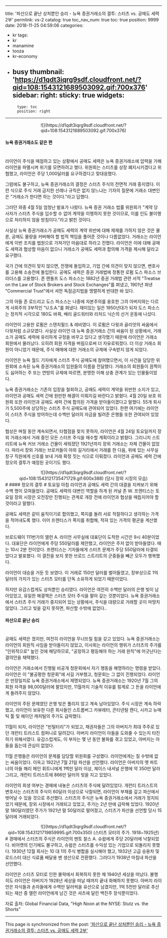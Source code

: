 
---
title: '파산으로 끝난 상처뿐인 승리 - 뉴욕 증권거래소의 결투: 스터츠 vs. 공매도 세력 2부'
permlink: vs-2
catalog: true
toc_nav_num: true
toc: true
position: 9999
date: 2018-11-25 04:59:06
categories:
- kr
tags:
- kr
- manamine
- tooza
- kr-economy
- busy
thumbnail: 'https://d1qdt3iqrg9sdf.cloudfront.net/?qid=108:1543121689503092.gif:700x376'
sidebar:
    right:
        sticky: true
widgets:
    -
        type: toc
        position: right
---


<center>
![](https://d1qdt3iqrg9sdf.cloudfront.net/?qid=108:1543121689503092.gif:700x376)
</center>

#### 뉴욕 증권거래소도 같은 편 
#
라이언이 주식을 매점하고 있는 상황에서 공매도 세력은 뉴욕 증권거래소에 압력을 가해 라이언을 파멸시켜 위기를 모면하려고 했다. 위원회는 스터츠를 상장 폐지시키겠다고 위협했고, 라이언은 주당 1,000달러를 요구하겠다고 맞대응했다. 

그럼에도 불구하고, 뉴욕 증권거래소의 결정은 스터츠 주식의 전면적 거래 중지였다. 이런 식으로 주식 거래 금지한 선례나 규칙은 없지 않느냐는 기자의 질문에 거래소 대변인은 "거래소가 한다면 하는 것이다."라고 답했다. 

그러던 와중 4월 5일 엄청난 발표가 나왔다. 뉴욕 증권 거래소 법률 위원회가 "계약 당사자가 스터츠 주식을 입수할 수 없어 계약을 이행하지 못한 것이므로, 이를 인도 불이행으로 처리하지 않을 방침이다."라고 밝힌 것이다.  

사실상 뉴욕 증권거래소가 공매도 세력의 계약 위반에 대해 제재를 가하지 않은 것은 물론, 공매도 물량을 커버해야 할 법적 책임을 풀어준 것이나 다름없었다. 거래소는 라이언에게 이번 조치를 법원으로 가져가던 마음대로 하라고 전했다. 라이언은 이에 대해 공매도 세력과 협상할 마음이 없으니 거래소가 공매도 세력과 합의해 가격을 제시해 달라고 요구했다.  

국가 간에 의견이 맞지 않으면, 전쟁에 돌입하고, 기업 간에 의견이 맞지 않으면, 변호사를 고용해 소송전에 돌입한다. 공매도 세력은 증권 거래법에 정통한 로펌 도스 파소스 브라더스를 고용했다. 존 랜돌프 도스 파소스는 1882년 증권 거래법 관련 서적 "Treatise on the Law of Stock Brokers and Stock Exchanges"를 펴냈고, 1901년 펴낸 "Commercial Trust"에서 셔먼 독점금지법을 맹렬하게 반대한 바 있다. 

그의 아들 존 로드리고 도스 파소스는 나중에 자본주의를 옹호한 그의 아버지와는 다르게 사회주의 3부작인 "U.S.A."를 펴냈다. 재미있는 일은 1950년대가 되자 도스 파소스는 정치적 시각으로 180도 바꿔, 배리 골드워터와 리처드 닉슨의 선거 운동에 나섰다. 

라이언이 고용한 로펌은 스탠치필드 & 레비였다. 이 로펌은 다윗과 골리앗의 싸움에서 다윗처럼 소규모였다. 사실상 라이언 대 뉴욕 증권거래소 간의 싸움이 된 상황에서, 거래소가 공매도 세력에 유리하게 규정을 바꾸고 있다고 생각했기 때문에 라이언은 거래소 회원에서 물러났다. 오히려 회원 자격을 버림으로써 더 자유로워졌다. 더 이상 거래소 회원이 아니었기 때문에, 주식 매매에 대한 거래소의 규제에 구속받지 않게 되었다.  

라이언은 뉴욕 월드 기자에게 스터츠 주식 공매도에 참여했으면서, 이 사건을 담당한 위원회에 소속된 뉴욕 증권거래소의 임원들의 이름을 전달했다. 거래소의 회원들이 끔찍이도 싫어하는 주 또는 연방의 규제에 따르면, 분명한 이해 상충 관계가 있는 인물들이었다.   

뉴욕 증권거래소는 기존의 입장을 철회하고, 공매도 세력이 계약을 위반한 소지가 있고, 라이언과 공매도 세력 간에 원만한 해결이 이뤄지길 바란다고 밝혔다. 4월 20일 보호 위원회 또한 라이언과 공매도 세력 간에 합의된 가격을 받아들이겠다고 말했다. 55개 회사가 5,500주에 상당하는 스터츠 주식 공매도에 관여되어 있었다. 한편 여기에는 라이언이 스터츠 주식을 방어하는데 수백만 달러의 자금을 빌려준 은행들 또한 관여되어 있었다.  

협상은 며칠 동안 계속되면서, 타협점을 찾지 못하자, 라이언은 4월 24일 토요일까지 장외 거래소에서 거래 중인 모든 스터프 주식을 매수할 계획이라고 밝혔다. 그리니치 스트리트에 뉴욕 커브 거래소 건물이 세워졌던 1921년까지 장외 거래소는 자체 건물이 없었다. 따라서 장외 거래는 브로커들이 야외 길거리에서 거래를 한 다음, 위에 있는 사무실 창구 직원에게 신호를 보내 거래 확정 짓는 식으로 이뤄졌다. 라이언과 공매도 세력 간에 정오의 결투가 예정된 곳이기도 했다. 

<center>
![](https://d1qdt3iqrg9sdf.cloudfront.net/?qid=108:1543121735471729.gif:600x388)
(당시 장외 시장의 모습)
</center>
#
#### 정오의 결투 
#
토요일 아침 라이언과 공매도 세력 간의 대결을 지켜보기 위해 수백 명이 모여들었다.  공매도 세력의 대변인 역할을 하게 된 커널 존 W. 프렌티스는 토요일 장외 시장은 오전장만 진행되는 관계로 개장 전에 라이언과 협상을 매듭지어야 할 것이라고 말했다. 

공매도 세력은 같이 움직이기로 합의했고, 쪽지를 돌려 서로 적절하다고 생각하는 가격을 적어내도록 했다. 이어 프렌티스가 쪽지를 취합해, 적혀 있는 가격의 평균을 계산했다. 

브로드웨이 111번가의 앨런 A. 라이언 사무실에 대표단이 도착한 시간은 9시 40분이었다. 대표단은 라이언에게 주당 550달러를 제안했고, 라이언은 주저 없이 받아들였다.  때는 10시 2분 전이었다. 프렌티스는 기자들에게 스터츠 문제가 주당 550달러에 타결되었다고 발표했다. 이 결전을 보지 못한 브로드 스트리트의 군중들을 빼곤 모두가 행복했다.

라이언이 대승을 거둔 듯 보였다. 이 거래로 150만 달러를 벌어들였고, 장부상으로 1억 달러의 가치가 있는 스터츠 모터를 단독 소유하게 되었기 때문이었다. 

하지만 유감스럽게도 상처뿐인 승리였다. 라이언은 여전히 수백만 달러의 은행 빚이 남아있었고, 유일한 해결책은 스터츠 모터 주식을 팔아 갚는 것뿐이었다. 뉴욕 증권거래소에서 스터츠 주식 거래가 중지되어 있는 상황에서, 주식을 대량으로 거래할 곳이 마땅치 않았다. 그리고 빚을 갚지 못하면, 파산할 수밖에 없었다.. 

#### 파산으로 끝난 승리 
#
공매도 세력은 졌지만, 여전히 라이언을 무너뜨릴 힘을 갖고 있었다. 뉴욕 증권거래소는 라이언의 회원직 사임을 받아들이지 않았고, 이사회는 라이언의 행위가 스터츠의 주가를 "인위적으로" 높인 것에 해당하므로, "공정하고 평등해야 하는 거래 원칙"에 어긋난다는 결의안을 채택했다. 

라이언은 거래소에서 진행될 비공개 청문회에서 자기 행동을 해명하라는 명령을 받았다. 라이언은 이 "불공평한 청문회"에 서길 거부했고, 청문회는 그 없이 진행되었다. 라이언은 만장일치로 뉴욕 증권거래소에서 제명되었다. 뉴욕 증권거래소는 1920년 7월 그의 회원 자격을 98,000달러에 팔았지만, 11월까지 기술적 이유를 핑계로 그 돈을 라이언에게 돌려주지 않았다. 

라이언의 주된 문제였던 은행 빚은 풀리지 않고 계속 남아있었다. 주식 시장은 계속 하락했고, 라이언이 보유한 다른 회사들인 스트롬버그 카뷰레터, 콘티넨털 캔디, 시카고  뉴매틱 툴 및 헤이던 캐피털의 주가도 급락했다. 

11월이 되자, 라이언은 "빈털터리"가 되었고, 채권자들은 그의 아버지가 최대 주주로 있던 개런티 트러스트 컴퍼니로 달려갔다. 아버지 라이언이 아들을 도와줄 수 있는지 타진하기 위해서였다. 유감스럽게도, 이 부자는 몇 년 동안 불화를 겪고 있었고, 아버지는 아들을 돕는데 관심이 없었다. 

11월 은행들은 라이언의 문제를 담당할 위원회를 구성했다. 라이언에게는 질 수밖에 없는 싸움이었다. 이윽고 1922년 7월 21일 파산을 선언했다. 라이언은 아버지의 옛 파트너의 아들 해리 페인 휘트니에게 1백만 달러 이상, 체이스 내셔널 은행에 약 350만 달러 그리고, 개런티 트러스트에 866만 달러의 빚을 지고 있었다. 

라이언의 회생 여부는 경매에 내놓은 스터츠의 주식에 달려있었다. 개런티 트러스트의  변호사는 스터츠의 주식이 60달러 이상으로 낙찰되면, 라이언이 부채를 갚고 파산에서 벗어날 수 있을 것으로 추산했다. 스터츠의 주식은 뉴욕 증권거래소에서 거래가 정지되었기 때문에, 장외 시장에서 거래되고 있었고, 주가는 2년 만에 급락해 있었다. 1920년 말 180달러였던 주가가 1921년 말 50달러로 떨어졌고, 스터츠가 파산을 선언할 당시 15달러에 거래되었다.  

<center>
![](https://d1qdt3iqrg9sdf.cloudfront.net/?qid=108:1543121719859995.gif:700x350)
(스터츠 모터의 주가. 1918~1925년) 
</center>
#
경매에서 스터츠의 주식은 라이언의 멘토 찰스 A. 슈왑에게 주당 20달러에 낙찰되었다. 비어캣의 인기에도 불구하고, 슈왑은 스터츠를 수익성 있는 기업으로 되돌리지 못했다. 1930년 12월 회사는 10 대 1의 주식 병합을 실시해야 했고, 1932년 고급 승용차 및 로드스터 대신 식료품 배달용 밴 생산으로 전환했다. 그러다가 1938년 마침내 파산을 선언했다. 

라이언은 스터츠 모터로 인한 몰락에서 회복하지 못한 채 1940년 세상을 떠났다. 불행히도 라이언은 아버지가 1928년 세상을 떠날 때까지 끝내 화해하지 못했다. 아버지 라이언은 자식들과 손자들에게 수백만 달러씩을 유산으로 남겼지만, 1억 5천만 달러로 추산되는 재산 중 앨런 라이언에게 남긴 것은 셔츠에 달린 백진주 장식뿐이었다.  

자료 출처: Global Financial Data, "High Noon at the NYSE: Stutz vs. the Shorts"


- - -

This page is synchronized from the post: ['파산으로 끝난 상처뿐인 승리 - 뉴욕 증권거래소의 결투: 스터츠 vs. 공매도 세력 2부'](https://steemit.com/@pius.pius/vs-2)
